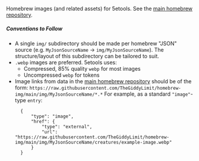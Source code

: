 Homebrew images (and related assets) for 5etools. See the [main homebrew repository](https://github.com/TheGiddyLimit/homebrew).

##### Conventions to Follow

- A single `img/` subdirectory should be made per homebrew "JSON" source (e.g. `MyJsonSourceName` -> `img/MyJsonSourceName`). The structure/layout of this subdirectory can be tailored to suit.
- `.webp` images are preferred. 5etools uses:
  - Compressed, 85% quality `webp` for most images
  - Uncompressed `webp` for tokens
- Image links from data in the [main homebrew repository](https://github.com/TheGiddyLimit/homebrew) should be of the form:
  `https://raw.githubusercontent.com/TheGiddyLimit/homebrew-img/main/img/MyJsonSourceName/*.*`
  For example, as a standard `"image"`-type `entry`:
  ```
    {
        "type": "image",
        "href": {
            "type": "external",
            "url": "https://raw.githubusercontent.com/TheGiddyLimit/homebrew-img/main/img/MyJsonSourceName/creatures/example-image.webp"
        }
    }
  ```
